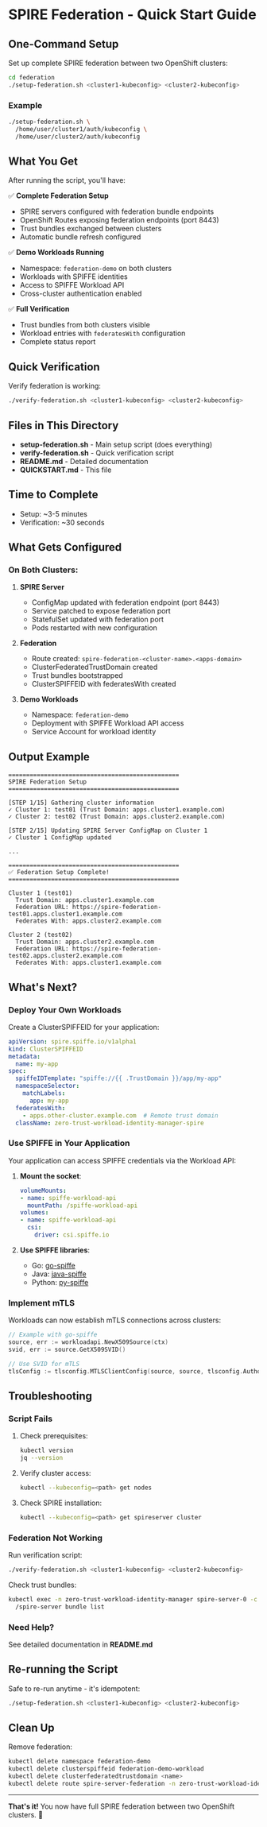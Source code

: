 # SPIRE Federation - Quick Start Guide

## One-Command Setup

Set up complete SPIRE federation between two OpenShift clusters:

```bash
cd federation
./setup-federation.sh <cluster1-kubeconfig> <cluster2-kubeconfig>
```

### Example

```bash
./setup-federation.sh \
  /home/user/cluster1/auth/kubeconfig \
  /home/user/cluster2/auth/kubeconfig
```

## What You Get

After running the script, you'll have:

✅ **Complete Federation Setup**
- SPIRE servers configured with federation bundle endpoints
- OpenShift Routes exposing federation endpoints (port 8443)
- Trust bundles exchanged between clusters
- Automatic bundle refresh configured

✅ **Demo Workloads Running**
- Namespace: `federation-demo` on both clusters
- Workloads with SPIFFE identities
- Access to SPIFFE Workload API
- Cross-cluster authentication enabled

✅ **Full Verification**
- Trust bundles from both clusters visible
- Workload entries with `federatesWith` configuration
- Complete status report

## Quick Verification

Verify federation is working:

```bash
./verify-federation.sh <cluster1-kubeconfig> <cluster2-kubeconfig>
```

## Files in This Directory

- **setup-federation.sh** - Main setup script (does everything)
- **verify-federation.sh** - Quick verification script
- **README.md** - Detailed documentation
- **QUICKSTART.md** - This file

## Time to Complete

- Setup: ~3-5 minutes
- Verification: ~30 seconds

## What Gets Configured

### On Both Clusters:

1. **SPIRE Server**
   - ConfigMap updated with federation endpoint (port 8443)
   - Service patched to expose federation port
   - StatefulSet updated with federation port
   - Pods restarted with new configuration

2. **Federation**
   - Route created: `spire-federation-<cluster-name>.<apps-domain>`
   - ClusterFederatedTrustDomain created
   - Trust bundles bootstrapped
   - ClusterSPIFFEID with federatesWith created

3. **Demo Workloads**
   - Namespace: `federation-demo`
   - Deployment with SPIFFE Workload API access
   - Service Account for workload identity

## Output Example

```
================================================
SPIRE Federation Setup
================================================

[STEP 1/15] Gathering cluster information
✓ Cluster 1: test01 (Trust Domain: apps.cluster1.example.com)
✓ Cluster 2: test02 (Trust Domain: apps.cluster2.example.com)

[STEP 2/15] Updating SPIRE Server ConfigMap on Cluster 1
✓ Cluster 1 ConfigMap updated

...

================================================
✅ Federation Setup Complete!
================================================

Cluster 1 (test01)
  Trust Domain: apps.cluster1.example.com
  Federation URL: https://spire-federation-test01.apps.cluster1.example.com
  Federates With: apps.cluster2.example.com

Cluster 2 (test02)
  Trust Domain: apps.cluster2.example.com
  Federation URL: https://spire-federation-test02.apps.cluster2.example.com
  Federates With: apps.cluster1.example.com
```

## What's Next?

### Deploy Your Own Workloads

Create a ClusterSPIFFEID for your application:

```yaml
apiVersion: spire.spiffe.io/v1alpha1
kind: ClusterSPIFFEID
metadata:
  name: my-app
spec:
  spiffeIDTemplate: "spiffe://{{ .TrustDomain }}/app/my-app"
  namespaceSelector:
    matchLabels:
      app: my-app
  federatesWith:
    - apps.other-cluster.example.com  # Remote trust domain
  className: zero-trust-workload-identity-manager-spire
```

### Use SPIFFE in Your Application

Your application can access SPIFFE credentials via the Workload API:

1. **Mount the socket**:
   ```yaml
   volumeMounts:
   - name: spiffe-workload-api
     mountPath: /spiffe-workload-api
   volumes:
   - name: spiffe-workload-api
     csi:
       driver: csi.spiffe.io
   ```

2. **Use SPIFFE libraries**:
   - Go: [go-spiffe](https://github.com/spiffe/go-spiffe)
   - Java: [java-spiffe](https://github.com/spiffe/java-spiffe)
   - Python: [py-spiffe](https://github.com/spiffe/py-spiffe)

### Implement mTLS

Workloads can now establish mTLS connections across clusters:

```go
// Example with go-spiffe
source, err := workloadapi.NewX509Source(ctx)
svid, err := source.GetX509SVID()

// Use SVID for mTLS
tlsConfig := tlsconfig.MTLSClientConfig(source, source, tlsconfig.AuthorizeAny())
```

## Troubleshooting

### Script Fails

1. Check prerequisites:
   ```bash
   kubectl version
   jq --version
   ```

2. Verify cluster access:
   ```bash
   kubectl --kubeconfig=<path> get nodes
   ```

3. Check SPIRE installation:
   ```bash
   kubectl --kubeconfig=<path> get spireserver cluster
   ```

### Federation Not Working

Run verification script:
```bash
./verify-federation.sh <cluster1-kubeconfig> <cluster2-kubeconfig>
```

Check trust bundles:
```bash
kubectl exec -n zero-trust-workload-identity-manager spire-server-0 -c spire-server -- \
  /spire-server bundle list
```

### Need Help?

See detailed documentation in **README.md**

## Re-running the Script

Safe to re-run anytime - it's idempotent:
```bash
./setup-federation.sh <cluster1-kubeconfig> <cluster2-kubeconfig>
```

## Clean Up

Remove federation:
```bash
kubectl delete namespace federation-demo
kubectl delete clusterspiffeid federation-demo-workload
kubectl delete clusterfederatedtrustdomain <name>
kubectl delete route spire-server-federation -n zero-trust-workload-identity-manager
```

---

**That's it!** You now have full SPIRE federation between two OpenShift clusters. 🎉

